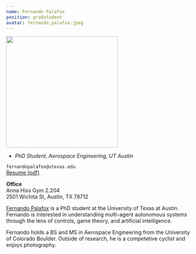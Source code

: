 ```yaml
---
name: Fernando Palafox
position: gradstudent
avatar: fernando_palafox.jpeg
---
```


<img width="300" src="{{site.baseurl}}/images/people/{{page.avatar}}" data-action="zoom">

- _PhD Student, Aerospace Engineering, UT Austin_<br>

<i class="fa fa-envelope-o"></i> `fernandopalafox@utexas.edu`<br>
<i class="fa fa-newspaper-o"></i> [Resume (pdf)](/documents/fp_resume.pdf)

**Office**<br>
Anna Hiss Gym 2.204<br>
2501 Wichita St,
Austin, TX 78712

[Fernando Palafox](www.linkedin.com/in/fernando-palafox) is a PhD student at the University of Texas at Austin. Fernando is interested in understanding multi-agent autonomous systems through the lens of controls, game theory, and artificial intelligence.  

Fernando holds a BS and MS in Aerospace Engineering from the University of Colorado Boulder. Outside of research, he is a competetive cyclist and enjoys photography.  
